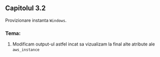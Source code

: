## Capitolul 3.2

Provizionare instanta `Windows`.

### Tema:

1. Modificam output-ul astfel incat sa vizualizam la final alte atribute ale `aws_instance`